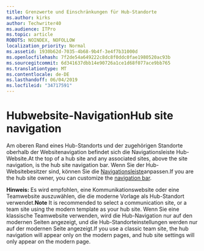 ```yaml
---
title: Grenzwerte und Einschränkungen für Hub-Standorte
ms.author: kirks
author: Techwriter40
ms.audience: ITPro
ms.topic: article
ROBOTS: NOINDEX, NOFOLLOW
localization_priority: Normal
ms.assetid: 1930b62d-7035-4b68-9b4f-3e4f7b31000d
ms.openlocfilehash: 7f2de54a649222c8dc8f0ddc0fae1980520ac93b
ms.sourcegitcommit: 6d341637dbb14e90726a1ce1d68f077ace9bb765
ms.translationtype: MT
ms.contentlocale: de-DE
ms.lasthandoff: 06/04/2019
ms.locfileid: "34717591"
---
```

# <a name="hub-site-navigation"></a><span data-ttu-id="eefd2-102">Hubwebsite-Navigation</span><span class="sxs-lookup"><span data-stu-id="eefd2-102">Hub site navigation</span></span>

<span data-ttu-id="eefd2-103">Am oberen Rand eines Hub-Standorts und der zugehörigen Standorte oberhalb der Websitenavigation befindet sich die Navigationsleiste Hub-Website.</span><span class="sxs-lookup"><span data-stu-id="eefd2-103">At the top of a hub site and any associated sites, above the site navigation, is the hub site navigation bar.</span></span> <span data-ttu-id="eefd2-104">Wenn Sie der Hub-Websitebesitzer sind, können Sie die [Navigationsleiste](https://support.office.com/en-us/article/customize-the-navigation-on-your-sharepoint-site-3cd61ae7-a9ed-4e1e-bf6d-4655f0bf25ca#hubnav)anpassen.</span><span class="sxs-lookup"><span data-stu-id="eefd2-104">If you are the hub site owner, you can customize the [navigation bar](https://support.office.com/en-us/article/customize-the-navigation-on-your-sharepoint-site-3cd61ae7-a9ed-4e1e-bf6d-4655f0bf25ca#hubnav).</span></span> 

<span data-ttu-id="eefd2-105">**Hinweis:** Es wird empfohlen, eine Kommunikationswebsite oder eine Teamwebsite auszuwählen, die die moderne Vorlage als Hub-Standort verwendet.</span><span class="sxs-lookup"><span data-stu-id="eefd2-105">**Note** It is recommended to select a communication site, or a team site using the modern template as your hub site.</span></span> <span data-ttu-id="eefd2-106">Wenn Sie eine klassische Teamwebsite verwenden, wird die Hub-Navigation nur auf den modernen Seiten angezeigt, und die Hub-Standorteinstellungen werden nur auf der modernen Seite angezeigt.</span><span class="sxs-lookup"><span data-stu-id="eefd2-106">If you use a classic team site, the hub navigation will appear only on the modern pages, and hub site settings will only appear on the modern page.</span></span> 


